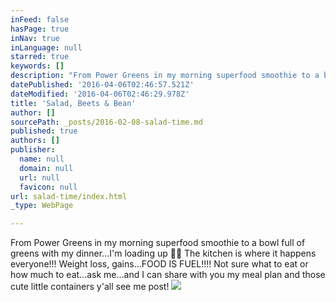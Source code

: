 ```yaml
---
inFeed: false
hasPage: true
inNav: true
inLanguage: null
starred: true
keywords: []
description: "From Power Greens in my morning superfood smoothie to a bowl full of greens with my dinner...I'm loading up \uD83D\uDCAA\uD83C\uDFFB The kitchen is where it happens everyone!!! Weight loss, gains...FOOD IS FUEL!!!! Not sure what to eat or how much to eat...ask me...and I can share with you my meal plan and those cute little containers y'all see me post!"
datePublished: '2016-04-06T02:46:57.521Z'
dateModified: '2016-04-06T02:46:29.978Z'
title: 'Salad, Beets & Bean'
author: []
sourcePath: _posts/2016-02-08-salad-time.md
published: true
authors: []
publisher:
  name: null
  domain: null
  url: null
  favicon: null
url: salad-time/index.html
_type: WebPage

---
```

From Power Greens in my morning superfood smoothie to a bowl full of greens with my dinner...I'm loading up 💪🏻 The kitchen is where it happens everyone!!! Weight loss, gains...FOOD IS FUEL!!!! Not sure what to eat or how much to eat...ask me...and I can share with you my meal plan and those cute little containers y'all see me post!
![](https://s3-us-west-2.amazonaws.com/the-grid-img/p/21104e0565926741a6b5514f41516b6986805af8.jpg)